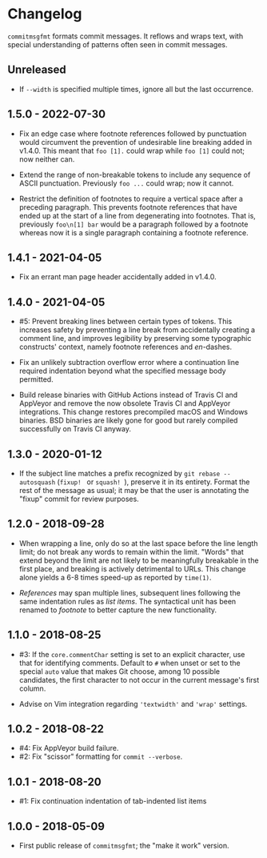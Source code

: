 # Changelog

`commitmsgfmt` formats commit messages. It reflows and wraps text, with special
understanding of patterns often seen in commit messages.

## Unreleased

- If `--width` is specified multiple times, ignore all but the last occurrence.

## 1.5.0 - 2022-07-30

- Fix an edge case where footnote references followed by punctuation would
  circumvent the prevention of undesirable line breaking added in v1.4.0. This
  meant that `foo [1].` could wrap while `foo [1]` could not; now neither can.

- Extend the range of non-breakable tokens to include any sequence of ASCII
  punctuation. Previously `foo ...` could wrap; now it cannot.

- Restrict the definition of footnotes to require a vertical space after
  a preceding paragraph. This prevents footnote references that have ended up
  at the start of a line from degenerating into footnotes. That is, previously
  `foo\n[1] bar` would be a paragraph followed by a footnote whereas now it is
  a single paragraph containing a footnote reference.

## 1.4.1 - 2021-04-05

- Fix an errant man page header accidentally added in v1.4.0.

## 1.4.0 - 2021-04-05

- #5: Prevent breaking lines between certain types of tokens. This increases
  safety by preventing a line break from accidentally creating a comment line,
  and improves legibility by preserving some typographic constructs' context,
  namely footnote references and _en_-dashes.

- Fix an unlikely subtraction overflow error where a continuation line required
  indentation beyond what the specified message body permitted.

- Build release binaries with GitHub Actions instead of Travis CI and AppVeyor
  and remove the now obsolete Travis CI and AppVeyor integrations. This change
  restores precompiled macOS and Windows binaries. BSD binaries are likely gone
  for good but rarely compiled successfully on Travis CI anyway.

## 1.3.0 - 2020-01-12

- If the subject line matches a prefix recognized by `git rebase --autosquash`
  (`fixup! ` or `squash! `), preserve it in its entirety. Format the rest of
  the message as usual; it may be that the user is annotating the "fixup"
  commit for review purposes.

## 1.2.0 - 2018-09-28

- When wrapping a line, only do so at the last space before the line length
  limit; do not break any words to remain within the limit. "Words" that extend
  beyond the limit are not likely to be meaningfully breakable in the first
  place, and breaking is actively detrimental to URLs. This change alone yields
  a 6-8 times speed-up as reported by `time(1)`.

- _References_ may span multiple lines, subsequent lines following the same
  indentation rules as _list items_. The syntactical unit has been renamed to
  _footnote_ to better capture the new functionality.

## 1.1.0 - 2018-08-25

- #3: If the `core.commentChar` setting is set to an explicit character, use
  that for identifying comments. Default to `#` when unset or set to the
  special `auto` value that makes Git choose, among 10 possible candidates, the
  first character to not occur in the current message's first column.

- Advise on Vim integration regarding `'textwidth'` and `'wrap'` settings.

## 1.0.2 - 2018-08-22

- #4: Fix AppVeyor build failure.
- #2: Fix "scissor" formatting for `commit --verbose`.

## 1.0.1 - 2018-08-20

- #1: Fix continuation indentation of tab-indented list items

## 1.0.0 - 2018-05-09

- First public release of `commitmsgfmt`; the "make it work" version.
